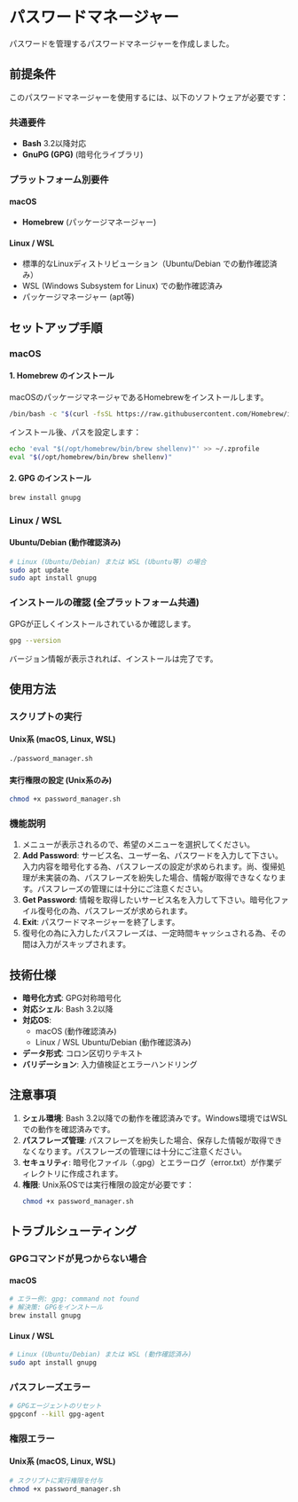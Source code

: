 # パスワードマネージャー
パスワードを管理するパスワードマネージャーを作成しました。

## 前提条件
このパスワードマネージャーを使用するには、以下のソフトウェアが必要です：

### 共通要件
- **Bash** 3.2以降対応
- **GnuPG (GPG)** (暗号化ライブラリ)

### プラットフォーム別要件

#### macOS
- **Homebrew** (パッケージマネージャー)

#### Linux / WSL
- 標準的なLinuxディストリビューション（Ubuntu/Debian での動作確認済み）
- WSL (Windows Subsystem for Linux) での動作確認済み
- パッケージマネージャー (apt等)

## セットアップ手順

### macOS

#### 1. Homebrew のインストール
macOSのパッケージマネージャであるHomebrewをインストールします。

```bash
/bin/bash -c "$(curl -fsSL https://raw.githubusercontent.com/Homebrew/install/HEAD/install.sh)"
```

インストール後、パスを設定します：
```bash
echo 'eval "$(/opt/homebrew/bin/brew shellenv)"' >> ~/.zprofile
eval "$(/opt/homebrew/bin/brew shellenv)"
```

#### 2. GPG のインストール
```bash
brew install gnupg
```

### Linux / WSL

#### Ubuntu/Debian (動作確認済み)
```bash
# Linux (Ubuntu/Debian) または WSL (Ubuntu等) の場合
sudo apt update
sudo apt install gnupg
```

### インストールの確認 (全プラットフォーム共通)
GPGが正しくインストールされているか確認します。

```bash
gpg --version
```

バージョン情報が表示されれば、インストールは完了です。

## 使用方法

### スクリプトの実行

#### Unix系 (macOS, Linux, WSL)
```bash
./password_manager.sh
```

#### 実行権限の設定 (Unix系のみ)
```bash
chmod +x password_manager.sh
```

### 機能説明
1. メニューが表示されるので、希望のメニューを選択してください。
2. **Add Password**: サービス名、ユーザー名、パスワードを入力して下さい。
   入力内容を暗号化する為、パスフレーズの設定が求められます。尚、復帰処理が未実装の為、パスフレーズを紛失した場合、情報が取得できなくなります。パスフレーズの管理には十分にご注意ください。
3. **Get Password**: 情報を取得したいサービス名を入力して下さい。暗号化ファイル復号化の為、パスフレーズが求められます。
4. **Exit**: パスワードマネージャーを終了します。
5. 復号化の為に入力したパスフレーズは、一定時間キャッシュされる為、その間は入力がスキップされます。

## 技術仕様
- **暗号化方式**: GPG対称暗号化
- **対応シェル**: Bash 3.2以降
- **対応OS**:
  - macOS (動作確認済み)
  - Linux / WSL Ubuntu/Debian (動作確認済み)
- **データ形式**: コロン区切りテキスト
- **バリデーション**: 入力値検証とエラーハンドリング

## 注意事項
1. **シェル環境**: Bash 3.2以降での動作を確認済みです。Windows環境ではWSLでの動作を確認済みです。
2. **パスフレーズ管理**: パスフレーズを紛失した場合、保存した情報が取得できなくなります。パスフレーズの管理には十分にご注意ください。
3. **セキュリティ**: 暗号化ファイル（.gpg）とエラーログ（error.txt）が作業ディレクトリに作成されます。
4. **権限**: Unix系OSでは実行権限の設定が必要です：
   ```bash
   chmod +x password_manager.sh
   ```

## トラブルシューティング

### GPGコマンドが見つからない場合

#### macOS
```bash
# エラー例: gpg: command not found
# 解決策: GPGをインストール
brew install gnupg
```

#### Linux / WSL
```bash
# Linux (Ubuntu/Debian) または WSL (動作確認済み)
sudo apt install gnupg
```

### パスフレーズエラー
```bash
# GPGエージェントのリセット
gpgconf --kill gpg-agent
```

### 権限エラー

#### Unix系 (macOS, Linux, WSL)
```bash
# スクリプトに実行権限を付与
chmod +x password_manager.sh
```
